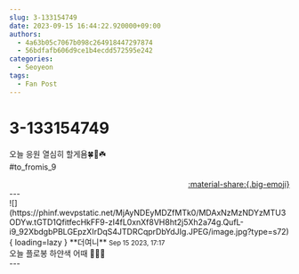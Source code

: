 ```yaml
---
slug: 3-133154749
date: 2023-09-15 16:44:22.920000+09:00
authors:
  - 4a63b05c7067b098c264918447297874
  - 56bdfafb606d9ce1b4ecdd572595e242
categories:
  - Seoyeon
tags:
  - Fan Post
---
```


# 3-133154749

<div class="post-container" markdown="1">
<div class="content-container md-sidebar__scrollwrap" markdown="1">

오늘 응원 열심히 할게욤🍀🥰☘️<br>\#to_fromis_9 

</div>
</div>

<div style="text-align: right;" markdown="1">
<a href="https://weverse.io/fromis9/fanpost/3-133154749" style="text-align: right;">:material-share:{.big-emoji}</a>
</div>
---

<div class="comments-container md-sidebar__scrollwrap" markdown="1">
<div class="comment" markdown="1">
<div class='id-container' markdown="1">
![](https://phinf.wevpstatic.net/MjAyNDEyMDZfMTk0/MDAxNzMzNDYzMTU3ODYw.tGTD1QfitfecHkFF9-zI4fL0xnXf8VH8ht2j5Xh2a74g.QufL-i9_92XbdgbPBLGEpzXIrDqS4JTDRCqprDbYdJIg.JPEG/image.jpg?type=s72){ loading=lazy }
**<span class="artist">더여니</span>** <small>Sep 15 2023, 17:17</small><br>
</div>
<div class='comment-body' markdown="1">
오늘 플로봉 하얀색 어때 🧚‍♀️🤍
</div>
</div>
</div>
---

